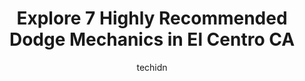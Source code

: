 ---
layout: ampstory
image: https://images.unsplash.com/photo-1639928846512-d22a0738138a?ixlib=rb-4.0.3&ixid=MnwxMjA3fDB8MHxwaG90by1wYWdlfHx8fGVufDB8fHx8&auto=format&fit=crop&w=640&h=853&q=80
author: techidn
featured: false
description: When it comes to maintaining and repairing your vehicle in El Centro CA, USA, you deserve nothing but the best. Thats why the 7 best Dodge Mechanic in the area are here to offer their exper
title: Explore 7 Highly Recommended Dodge Mechanics in El Centro CA
cover:
   title: Explore 7 Highly Recommended Dodge Mechanics in El Centro CA
   subtitle: Rickpate
   background: https://images.unsplash.com/photo-1639928846512-d22a0738138a?ixlib=rb-4.0.3&ixid=MnwxMjA3fDB8MHxwaG90by1wYWdlfHx8fGVufDB8fHx8&auto=format&fit=crop&w=640&h=853&q=80

pages: 
 - layout: thirds
   top: <h1>#1 Imperial Valley Chrysler Dodge Jeep Ram</h1>
   bottom: "<p>Gabriel was my service advisor for a huge repair job after an accident. He spent so much time talking to my insurance and answering a million questions from me over the f</p>"
   background: https://www.knot35.com/toplist/wp-content/uploads/2023/06/best-dodge-mechanic-1-in-el-centro-ca-1685840359.jpeg
   backgroundblur: true
 - layout: thirds
   top: <h1>#2 Caliber Collision</h1>
   bottom: "<p>503 E Main St, El Centro, CA 92243, United States</p>"
   background: https://www.knot35.com/toplist/wp-content/uploads/2023/06/best-dodge-mechanic-2-in-el-centro-ca-1685840359.jpeg
   cta:
      link: https://www.knot35.com/toplist/explore-7-highly-recommended-dodge-mechanics-in-el-centro-ca/
      text: Explore 7 Highly Recommended Dodge Mechanics in El Centro CA
 - layout: thirds
   top: <h1>#3 Exxpress Lube</h1>
   bottom: "<p>1470 Adams Ave, El Centro, CA 92243, United States</p>"
   background: https://www.knot35.com/toplist/wp-content/uploads/2023/06/best-dodge-mechanic-3-in-el-centro-ca-1685840359.jpeg
   cta:
      link: https://www.knot35.com/toplist/explore-7-highly-recommended-dodge-mechanics-in-el-centro-ca/
      text: Explore 7 Highly Recommended Dodge Mechanics in El Centro CA
 - layout: thirds
   top: <h1>#4 Muffler World II</h1>
   bottom: "<p>136 E Main St, El Centro, CA 92243, United States</p>"
   background: https://images.unsplash.com/photo-1518640467707-6811f4a6ab73?ixlib=rb-4.0.3&ixid=MnwxMjA3fDB8MHxwaG90by1wYWdlfHx8fGVufDB8fHx8&auto=format&fit=crop&w=640&h=853&q=80
   cta:
      link: https://www.knot35.com/toplist/explore-7-highly-recommended-dodge-mechanics-in-el-centro-ca/
      text: Explore 7 Highly Recommended Dodge Mechanics in El Centro CA
 - layout: thirds
   top: <h1>#5 Imperial Auto A/C & Repair</h1>
   bottom: "<p>1045 Adams Ave, El Centro, CA 92243, United States</p>"
   background: https://images.unsplash.com/photo-1567095761054-7a02e69e5c43?ixlib=rb-4.0.3&ixid=MnwxMjA3fDB8MHxwaG90by1wYWdlfHx8fGVufDB8fHx8&auto=format&fit=crop&w=640&h=853&q=80
   cta:
      link: https://www.knot35.com/toplist/explore-7-highly-recommended-dodge-mechanics-in-el-centro-ca/
      text: Explore 7 Highly Recommended Dodge Mechanics in El Centro CA
 - layout: thirds
   top: <h1>#6 JC Auto Repair</h1>
   bottom: "<p>830 S 4th St, El Centro, CA 92243, United States</p>"
   background: https://images.unsplash.com/photo-1515405295579-ba7b45403062?ixlib=rb-4.0.3&ixid=MnwxMjA3fDB8MHxwaG90by1wYWdlfHx8fGVufDB8fHx8&auto=format&fit=crop&w=640&h=853&q=80
   cta:
      link: https://www.knot35.com/toplist/explore-7-highly-recommended-dodge-mechanics-in-el-centro-ca/
      text: Explore 7 Highly Recommended Dodge Mechanics in El Centro CA
 - layout: thirds
   top: <h1>#7 Dogwood Auto Body Inc.</h1>
   bottom: "<p>456 E State St, El Centro, CA 92243, United States</p>"
   background: https://images.unsplash.com/photo-1531169509526-f8f1fdaa4a67?ixlib=rb-4.0.3&ixid=MnwxMjA3fDB8MHxwaG90by1wYWdlfHx8fGVufDB8fHx8&auto=format&fit=crop&w=640&h=853&q=80
   cta:
      link: https://www.knot35.com/toplist/explore-7-highly-recommended-dodge-mechanics-in-el-centro-ca/
      text: Explore 7 Highly Recommended Dodge Mechanics in El Centro CA
 - layout: thirds
   middle: Continue reading...
   background: https://images.unsplash.com/photo-1602536052359-ef94c21c5948?ixlib=rb-4.0.3&ixid=MnwxMjA3fDB8MHxwaG90by1wYWdlfHx8fGVufDB8fHx8&auto=format&fit=crop&w=640&h=853&q=80
   cta:
      link: https://www.knot35.com/toplist/explore-7-highly-recommended-dodge-mechanics-in-el-centro-ca/
      text: Explore 7 Highly Recommended Dodge Mechanics in El Centro CA
      
---